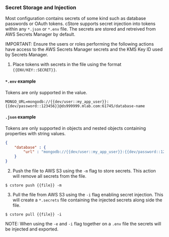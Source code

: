 ### Secret Storage and Injection ###

Most configuration contains secrets of some kind such as database passwords or OAuth tokens. cStore supports secret injection into tokens within any `*.json` or `*.env` file. The secrets are stored and retreived from AWS Secrets Manager by default.

IMPORTANT: Ensure the users or roles performing the following actions have access to the AWS Secrets Manager secrets and the KMS Key ID used by Secrets Manager.

1. Place tokens with secrets in the file using the format `{{ENV/KEY::SECRET}}`.

#### `*.env` example #### 
Tokens are only supported in the value.
```
MONGO_URL=mongodb://{{dev/user::my_app_user}}:{{dev/password::123456}}@ds999999.mlab.com:61745/database-name
```
#### `.json` example #### 
Tokens are only supported in objects and nested objects containing properties with string values.
```json
{
    "database" : {
        "url" : "mongodb://{{dev/user::my_app_user}}:{{dev/password::123456}}@ds999999.mlab.com:61745/database-name"
    }
}
```



2. Push the file to AWS S3 using the `-m` flag to store secrets. This action will remove all secrets from the file.
```
$ cstore push {{file}} -m
```
3. Pull the file from AWS S3 using the `-i` flag enabling secret injection. This will create a `*.secrets` file containing the injected secrets along side the file.
```
$ cstore pull {{file}} -i
```
NOTE: When using the `-e` and `-i` flag together on a `.env` file the secrets will be injected and exported. 